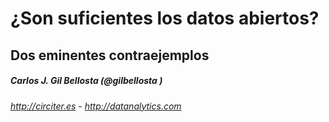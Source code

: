 # ¿Son suficientes los datos abiertos?
## Dos eminentes contraejemplos

##### Carlos J. Gil Bellosta (@gilbellosta )
###### http://circiter.es - http://datanalytics.com
